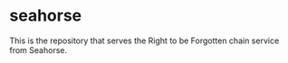 # seahorse
This is the repository that serves the Right to be Forgotten chain service from Seahorse.
